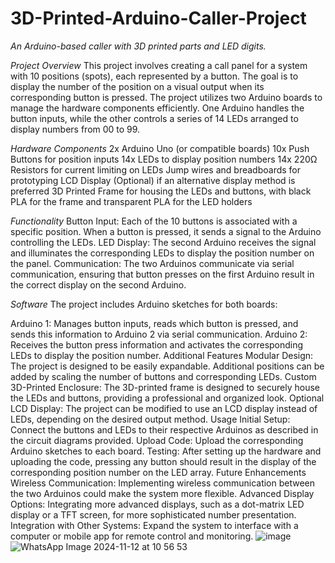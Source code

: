 # 3D-Printed-Arduino-Caller-Project
*An Arduino-based caller with 3D printed parts and LED digits.*

*Project Overview*
This project involves creating a call panel for a system with 10 positions (spots), each represented by a button. The goal is to display the number of the position on a visual output when its corresponding button is pressed. The project utilizes two Arduino boards to manage the hardware components efficiently. One Arduino handles the button inputs, while the other controls a series of 14 LEDs arranged to display numbers from 00 to 99.

*Hardware Components*
2x Arduino Uno (or compatible boards)
10x Push Buttons for position inputs
14x LEDs to display position numbers
14x 220Ω Resistors for current limiting on LEDs
Jump wires and breadboards for prototyping
LCD Display (Optional) if an alternative display method is preferred
3D Printed Frame for housing the LEDs and buttons, with black PLA for the frame and transparent PLA for the LED holders

*Functionality*
Button Input: Each of the 10 buttons is associated with a specific position. When a button is pressed, it sends a signal to the Arduino controlling the LEDs.
LED Display: The second Arduino receives the signal and illuminates the corresponding LEDs to display the position number on the panel.
Communication: The two Arduinos communicate via serial communication, ensuring that button presses on the first Arduino result in the correct display on the second Arduino.

*Software*
The project includes Arduino sketches for both boards:

Arduino 1: Manages button inputs, reads which button is pressed, and sends this information to Arduino 2 via serial communication.
Arduino 2: Receives the button press information and activates the corresponding LEDs to display the position number.
Additional Features
Modular Design: The project is designed to be easily expandable. Additional positions can be added by scaling the number of buttons and corresponding LEDs.
Custom 3D-Printed Enclosure: The 3D-printed frame is designed to securely house the LEDs and buttons, providing a professional and organized look.
Optional LCD Display: The project can be modified to use an LCD display instead of LEDs, depending on the desired output method.
Usage
Initial Setup: Connect the buttons and LEDs to their respective Arduinos as described in the circuit diagrams provided.
Upload Code: Upload the corresponding Arduino sketches to each board.
Testing: After setting up the hardware and uploading the code, pressing any button should result in the display of the corresponding position number on the LED array.
Future Enhancements
Wireless Communication: Implementing wireless communication between the two Arduinos could make the system more flexible.
Advanced Display Options: Integrating more advanced displays, such as a dot-matrix LED display or a TFT screen, for more sophisticated number presentation.
Integration with Other Systems: Expand the system to interface with a computer or mobile app for remote control and monitoring.
![image](https://github.com/user-attachments/assets/02f01067-9eb9-412e-8ac3-3f309fbb3bba)
![WhatsApp Image 2024-11-12 at 10 56 53](https://github.com/user-attachments/assets/294098b0-6983-4476-9ebe-7789b6eeb421)

